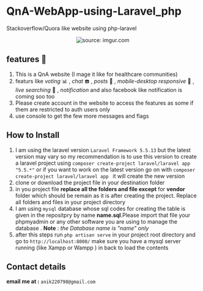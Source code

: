 # QnA-WebApp-using-Laravel_php
Stackoverflow/Quora like website using php-laravel
<p align='center'><img src="https://i.imgur.com/E9FIrxm.gif" title="source: imgur.com" /></p>

## features :blue_book:
 1. This is a QnA website (I mage it like for healthcare communities)
 2. featurs like *voting* :bar_chart: , *chat* :phone: , *posts* :flashlight: , *mobile-desktop responsive* :iphone: , *live searching*       :mag_right: , *notification* and also facebook like notification is coming soo too
 3. Please create account in the website to access the features as some if them are restricted to auth users only
 4. use console to get the few more messages and flags 
## How to Install
 1. I am using the laravel version `Laravel Framework 5.5.13` but the latest version may vary so my recommendation is to use this version     to create a laravel project using `composer create-project laravel/laravel app "5.5.*"` or if you want to work on the latest version       go on with `composer create-project laravel/laravel app ` it will create the new version
 2. clone or download the project file in your destination folder
 3. in you project file **replace all the folders and file except** for **vendor** folder which should be remain as it is after creating        the project. Replace all folders and files in your project directory
 4. I am using `mysql` database whose sql codes for creating the table is given in the repositpry by name **name.sql**.Please import that     file your phpmyadmin or any other software you are using to manage the database . **Note** : *the Database name is "name" only* 
 5. after this steps run `php artisan serve` in your project root directory and go to `http://localhost:8000/` make sure you have a mysql     server running (like Xampp or Wampp ) in back to load the contents 
 
 ## Contact details
 **email me at :** `anik220798@gmail.com`
